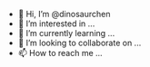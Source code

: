 - 👋 Hi, I’m @dinosaurchen
- 👀 I’m interested in ...
- 🌱 I’m currently learning ...
- 💞️ I’m looking to collaborate on ...
- 📫 How to reach me ...

<!---
dinosaurchen/dinosaurchen is a ✨ special ✨ repository because its `README.md` (this file) appears on your GitHub profile.
You can click the Preview link to take a look at your changes.
--->
